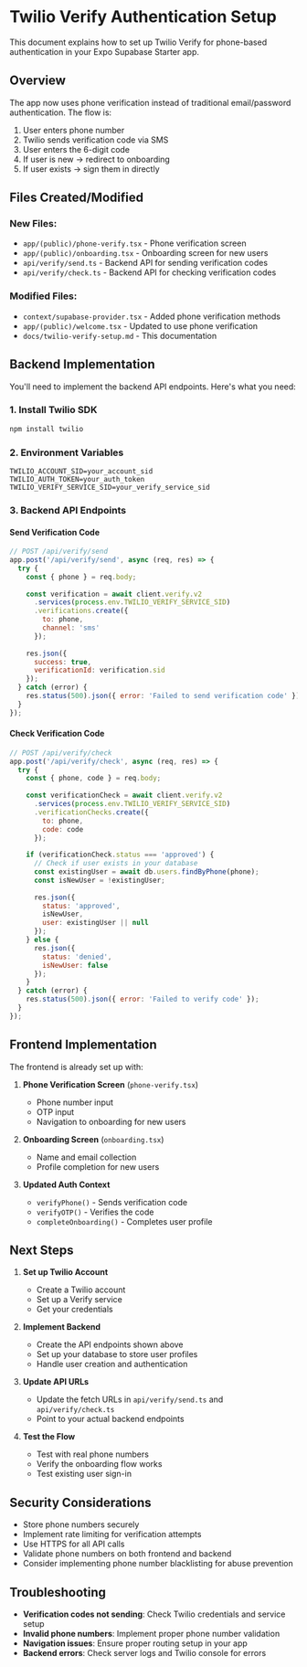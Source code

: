 # Twilio Verify Authentication Setup

This document explains how to set up Twilio Verify for phone-based authentication in your Expo Supabase Starter app.

## Overview

The app now uses phone verification instead of traditional email/password authentication. The flow is:

1. User enters phone number
2. Twilio sends verification code via SMS
3. User enters the 6-digit code
4. If user is new → redirect to onboarding
5. If user exists → sign them in directly

## Files Created/Modified

### New Files:
- `app/(public)/phone-verify.tsx` - Phone verification screen
- `app/(public)/onboarding.tsx` - Onboarding screen for new users
- `api/verify/send.ts` - Backend API for sending verification codes
- `api/verify/check.ts` - Backend API for checking verification codes

### Modified Files:
- `context/supabase-provider.tsx` - Added phone verification methods
- `app/(public)/welcome.tsx` - Updated to use phone verification
- `docs/twilio-verify-setup.md` - This documentation

## Backend Implementation

You'll need to implement the backend API endpoints. Here's what you need:

### 1. Install Twilio SDK
```bash
npm install twilio
```

### 2. Environment Variables
```env
TWILIO_ACCOUNT_SID=your_account_sid
TWILIO_AUTH_TOKEN=your_auth_token
TWILIO_VERIFY_SERVICE_SID=your_verify_service_sid
```

### 3. Backend API Endpoints

#### Send Verification Code
```javascript
// POST /api/verify/send
app.post('/api/verify/send', async (req, res) => {
  try {
    const { phone } = req.body;
    
    const verification = await client.verify.v2
      .services(process.env.TWILIO_VERIFY_SERVICE_SID)
      .verifications.create({
        to: phone,
        channel: 'sms'
      });
    
    res.json({ 
      success: true, 
      verificationId: verification.sid 
    });
  } catch (error) {
    res.status(500).json({ error: 'Failed to send verification code' });
  }
});
```

#### Check Verification Code
```javascript
// POST /api/verify/check
app.post('/api/verify/check', async (req, res) => {
  try {
    const { phone, code } = req.body;
    
    const verificationCheck = await client.verify.v2
      .services(process.env.TWILIO_VERIFY_SERVICE_SID)
      .verificationChecks.create({
        to: phone,
        code: code
      });
    
    if (verificationCheck.status === 'approved') {
      // Check if user exists in your database
      const existingUser = await db.users.findByPhone(phone);
      const isNewUser = !existingUser;
      
      res.json({ 
        status: 'approved',
        isNewUser,
        user: existingUser || null
      });
    } else {
      res.json({ 
        status: 'denied',
        isNewUser: false
      });
    }
  } catch (error) {
    res.status(500).json({ error: 'Failed to verify code' });
  }
});
```

## Frontend Implementation

The frontend is already set up with:

1. **Phone Verification Screen** (`phone-verify.tsx`)
   - Phone number input
   - OTP input
   - Navigation to onboarding for new users

2. **Onboarding Screen** (`onboarding.tsx`)
   - Name and email collection
   - Profile completion for new users

3. **Updated Auth Context**
   - `verifyPhone()` - Sends verification code
   - `verifyOTP()` - Verifies the code
   - `completeOnboarding()` - Completes user profile

## Next Steps

1. **Set up Twilio Account**
   - Create a Twilio account
   - Set up a Verify service
   - Get your credentials

2. **Implement Backend**
   - Create the API endpoints shown above
   - Set up your database to store user profiles
   - Handle user creation and authentication

3. **Update API URLs**
   - Update the fetch URLs in `api/verify/send.ts` and `api/verify/check.ts`
   - Point to your actual backend endpoints

4. **Test the Flow**
   - Test with real phone numbers
   - Verify the onboarding flow works
   - Test existing user sign-in

## Security Considerations

- Store phone numbers securely
- Implement rate limiting for verification attempts
- Use HTTPS for all API calls
- Validate phone numbers on both frontend and backend
- Consider implementing phone number blacklisting for abuse prevention

## Troubleshooting

- **Verification codes not sending**: Check Twilio credentials and service setup
- **Invalid phone numbers**: Implement proper phone number validation
- **Navigation issues**: Ensure proper routing setup in your app
- **Backend errors**: Check server logs and Twilio console for errors 